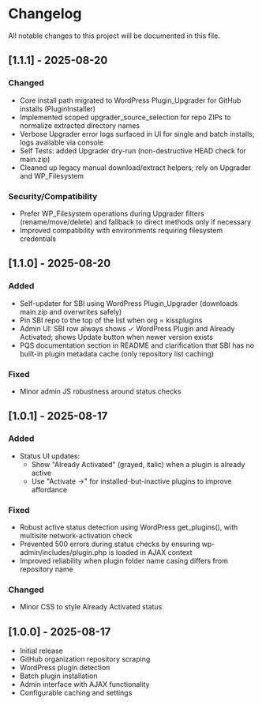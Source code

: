 # Changelog

All notable changes to this project will be documented in this file.



## [1.1.1] - 2025-08-20
### Changed
- Core install path migrated to WordPress Plugin_Upgrader for GitHub installs (PluginInstaller)
- Implemented scoped upgrader_source_selection for repo ZIPs to normalize extracted directory names
- Verbose Upgrader error logs surfaced in UI for single and batch installs; logs available via console
- Self Tests: added Upgrader dry-run (non-destructive HEAD check for main.zip)
- Cleaned up legacy manual download/extract helpers; rely on Upgrader and WP_Filesystem

### Security/Compatibility
- Prefer WP_Filesystem operations during Upgrader filters (rename/move/delete) and fallback to direct methods only if necessary
- Improved compatibility with environments requiring filesystem credentials

## [1.1.0] - 2025-08-20
### Added
- Self-updater for SBI using WordPress Plugin_Upgrader (downloads main.zip and overwrites safely)
- Pin SBI repo to the top of the list when org = kissplugins
- Admin UI: SBI row always shows ✓ WordPress Plugin and Already Activated; shows Update button when newer version exists
- PQS documentation section in README and clarification that SBI has no built-in plugin metadata cache (only repository list caching)

### Fixed
- Minor admin JS robustness around status checks

## [1.0.1] - 2025-08-17
### Added
- Status UI updates:
  - Show "Already Activated" (grayed, italic) when a plugin is already active
  - Use "Activate →" for installed-but-inactive plugins to improve affordance

### Fixed
- Robust active status detection using WordPress get_plugins(), with multisite network-activation check
- Prevented 500 errors during status checks by ensuring wp-admin/includes/plugin.php is loaded in AJAX context
- Improved reliability when plugin folder name casing differs from repository name

### Changed
- Minor CSS to style Already Activated status

## [1.0.0] - 2025-08-17
- Initial release
- GitHub organization repository scraping
- WordPress plugin detection
- Batch plugin installation
- Admin interface with AJAX functionality
- Configurable caching and settings

